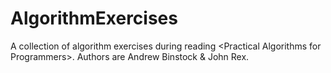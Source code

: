 # AlgorithmExercises
A collection of algorithm exercises during reading &lt;Practical Algorithms for Programmers>. 
Authors are Andrew Binstock &amp; John Rex.
